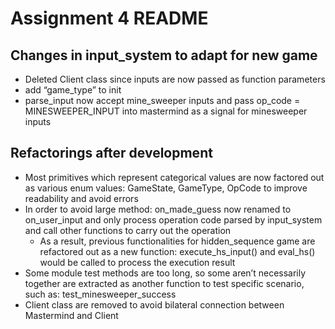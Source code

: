 # Assignment 4 README
## Changes in input_system to adapt for new game
* Deleted Client class since inputs are now passed as function parameters
* add “game_type” to init
* parse_input now accept mine_sweeper inputs and pass op_code = MINESWEEPER_INPUT into mastermind as a signal for minesweeper inputs

## Refactorings after development
* Most primitives which represent categorical values are now factored out as various enum values: GameState, GameType, OpCode to improve readability and avoid errors
* In order to avoid large method: on_made_guess now renamed to on_user_input and only process operation code parsed by input_system and call other functions to carry out the operation
	* As a result, previous functionalities for hidden_sequence game are refactored out as a new function: execute_hs_input() and eval_hs() would be called to process the execution result
* Some module test methods are too long, so some aren’t necessarily together are extracted as another function to test specific scenario, such as: test_minesweeper_success
* Client class are removed to avoid bilateral connection between Mastermind and Client